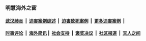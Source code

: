 
### 明慧海外之窗

####  [武汉肺炎](indexes/365.md?t=01281000) &nbsp;|&nbsp;  [迫害案例综述](indexes/328.md?t=01281000) &nbsp;|&nbsp; [迫害致死案例](indexes/277.md?t=01281000)  &nbsp;|&nbsp; [更多迫害案例](indexes/81.md?t=01281000)  &nbsp;|&nbsp; 
####  [时事评论](indexes/251.md?t=01281000) &nbsp;|&nbsp; [海外简讯](indexes/245.md?t=01281000)&nbsp;|&nbsp;  [社会支持](indexes/140.md?t=01281000) &nbsp;|&nbsp; [褒奖决议](indexes/282.md?t=01281000) &nbsp;|&nbsp; [社区报道](indexes/91.md?t=01281000)  &nbsp;|&nbsp; [天人之间](indexes/78.md?t=01281000) 


